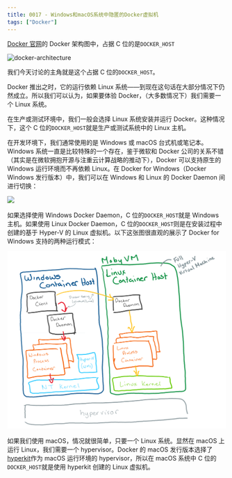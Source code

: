 ```yaml
---
title: 0017 - Windows和macOS系统中隐匿的Docker虚拟机
tags: ["Docker"]
---
```


[Docker 官网](https://docs.docker.com/engine/docker-overview/)的 Docker 架构图中，占据 C 位的是`DOCKER_HOST`

![docker-architecture](https://docs.docker.com/engine/images/architecture.svg)

我们今天讨论的主角就是这个占据 C 位的`DOCKER_HOST`。

Docker 推出之时，它的运行依赖 Linux 系统——到现在这句话在大部分情况下仍然成立。所以我们可以认为，如果要体验 Docker，（大多数情况下）我们需要一个 Linux 系统。

在生产或测试环境中，我们一般会选择 Linux 系统安装并运行 Docker。这种情况下，这个 C 位的`DOCKER_HOST`就是生产或测试系统中的 Linux 主机。

在开发环境下，我们通常使用的是 Windows 或 macOS 台式机或笔记本。Windows 系统一直是比较特殊的一个存在，鉴于微软和 Docker 公司的关系不错（其实是在微软拥抱开源与注重云计算战略的推动下），Docker 可以支持原生的 Windows 运行环境而不再依赖 Linux。在 Docker for Windows（Docker Windows 发行版本）中，我们可以在 Windows 和 Linux 的 Docker Daemon 间进行切换：

![](https://docs.docker.com/docker-for-windows/images/docker-menu-switch.png)

如果选择使用 Windows Docker Daemon，C 位的`DOCKER_HOST`就是 Windows 主机。如果使用 Linux Docker Daemon，C 位的`DOCKER_HOST`则是在安装过程中创建的基于 Hyper-V 的 Linux 虚拟机。以下这张图很直观的展示了 Docker for Windows 支持的两种运行模式：

![](/assets/images/2019/0017/docker-for-windows.png)

如果我们使用 macOS，情况就很简单，只要一个 Linux 系统。显然在 macOS 上运行 Linux，我们需要一个 hypervisor。Docker 的 macOS 发行版本选择了[hyperkit](https://github.com/moby/hyperkit)作为 macOS 运行环境的 hypervisor，所以在 macOS 系统中 C 位的`DOCKER_HOST`就是使用 hyperkit 创建的 Linux 虚拟机。
